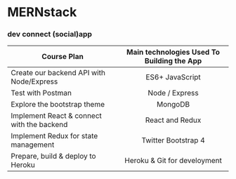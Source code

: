 # MERNstack
### dev connect (social)app 

| Course Plan | Main technologies Used To Building the App  |
|---| :---: | 
| Create our backend API with Node/Express | ES6+ JavaScript |
| Test with Postman | Node / Express |
| Explore the bootstrap theme | MongoDB |
| Implement React & connect with the backend | React and Redux |
| Implement Redux for state management | Twitter Bootstrap 4 |
| Prepare, build & deploy to Heroku | Heroku & Git for develoyment |
